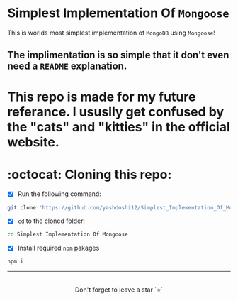 # Simplest Implementation Of `Mongoose`
This is worlds most simplest implementation of `MongoDB` using `Mongoose`!
## The implimentation is so simple that it don't even need a `README` explanation. 


# This repo is made for my future referance. I ususlly get confused by the "cats" and "kitties" in the official website. 

# :octocat: Cloning this repo:
- [x] Run the following command:
```bash 
git clone 'https://github.com/yashdoshi12/Simplest_Implementation_Of_Mongoose-CRUD.git' 
```
- [x] `cd` to the cloned folder:
```bash 
cd Simplest Implementation Of Mongoose
```
- [x] Install required `npm` pakages
```bash 
npm i
```
<hr />
<br />

<div align="center">Don't forget to leave a star `⭐️`</div>
